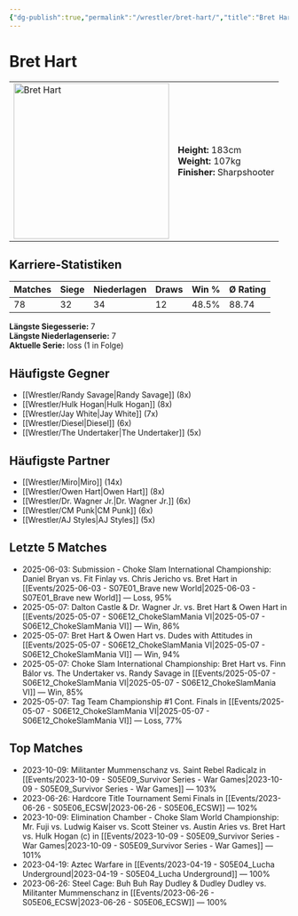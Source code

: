 ```yaml
---
{"dg-publish":true,"permalink":"/wrestler/bret-hart/","title":"Bret Hart","tags":["wrestler"],"noteIcon":""}
---
```



# Bret Hart

<table>
        <tr>
        <td><img src="https://github.com/CptSpaulding1980/choke-slam-wrestling/releases/download/images/Bret_Hart.png" width="280" alt="Bret Hart"></td>
        <td>
        <b>Height:</b> 183cm<br>
        <b>Weight:</b> 107kg<br>
        <b>Finisher:</b> Sharpshooter<br>
        </td>
        </tr>
        </table>
        

## Karriere-Statistiken

| Matches | Siege | Niederlagen | Draws | Win % | Ø Rating |
|---------|-------|-------------|-------|-------|-----------|
| 78 | 32 | 34 | 12 | 48.5% | 88.74 |

**Längste Siegesserie:** 7<br>**Längste Niederlagenserie:** 7<br>**Aktuelle Serie:** loss (1 in Folge)


## Häufigste Gegner
- [[Wrestler/Randy Savage\|Randy Savage]] (8x)
- [[Wrestler/Hulk Hogan\|Hulk Hogan]] (8x)
- [[Wrestler/Jay White\|Jay White]] (7x)
- [[Wrestler/Diesel\|Diesel]] (6x)
- [[Wrestler/The Undertaker\|The Undertaker]] (5x)

## Häufigste Partner
- [[Wrestler/Miro\|Miro]] (14x)
- [[Wrestler/Owen Hart\|Owen Hart]] (8x)
- [[Wrestler/Dr. Wagner Jr.\|Dr. Wagner Jr.]] (6x)
- [[Wrestler/CM Punk\|CM Punk]] (6x)
- [[Wrestler/AJ Styles\|AJ Styles]] (5x)

## Letzte 5 Matches
- 2025-06-03: Submission - Choke Slam International Championship: Daniel Bryan vs. Fit Finlay vs. Chris Jericho vs. Bret Hart in [[Events/2025-06-03 - S07E01_Brave new World\|2025-06-03 - S07E01_Brave new World]] — Loss, 95%
- 2025-05-07: Dalton Castle & Dr. Wagner Jr. vs. Bret Hart & Owen Hart in [[Events/2025-05-07 - S06E12_ChokeSlamMania VI\|2025-05-07 - S06E12_ChokeSlamMania VI]] — Win, 86%
- 2025-05-07: Bret Hart & Owen Hart vs. Dudes with Attitudes in [[Events/2025-05-07 - S06E12_ChokeSlamMania VI\|2025-05-07 - S06E12_ChokeSlamMania VI]] — Win, 94%
- 2025-05-07: Choke Slam International Championship: Bret Hart vs. Finn Bálor vs. The Undertaker vs. Randy Savage in [[Events/2025-05-07 - S06E12_ChokeSlamMania VI\|2025-05-07 - S06E12_ChokeSlamMania VI]] — Win, 85%
- 2025-05-07: Tag Team Championship #1 Cont. Finals in [[Events/2025-05-07 - S06E12_ChokeSlamMania VI\|2025-05-07 - S06E12_ChokeSlamMania VI]] — Loss, 77%

## Top Matches
- 2023-10-09: Militanter Mummenschanz vs. Saint Rebel Radicalz in [[Events/2023-10-09 - S05E09_Survivor Series - War Games\|2023-10-09 - S05E09_Survivor Series - War Games]] — 103%
- 2023-06-26: Hardcore Title Tournament Semi Finals in [[Events/2023-06-26 - S05E06_ECSW\|2023-06-26 - S05E06_ECSW]] — 102%
- 2023-10-09: Elimination Chamber - Choke Slam World Championship: Mr. Fuji vs. Ludwig Kaiser vs. Scott Steiner vs. Austin Aries vs. Bret Hart vs. Hulk Hogan (c) in [[Events/2023-10-09 - S05E09_Survivor Series - War Games\|2023-10-09 - S05E09_Survivor Series - War Games]] — 101%
- 2023-04-19: Aztec Warfare in [[Events/2023-04-19 - S05E04_Lucha Underground\|2023-04-19 - S05E04_Lucha Underground]] — 100%
- 2023-06-26: Steel Cage: Buh Buh Ray Dudley & Dudley Dudley vs. Militanter Mummenschanz in [[Events/2023-06-26 - S05E06_ECSW\|2023-06-26 - S05E06_ECSW]] — 100%
